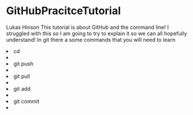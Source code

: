 # GitHubPracitceTutorial
Lukas Hinson
This tutorial is about GitHub and the command line! I struggled with this so I am going to try to explain it so we can all hopefully understand!
In git there a some commands that you will need to learn
<li> cd <li/>
<li>git push<li/>
<li>git pull<li/>
<li>git add<li/>
<li>git commit<li/>
